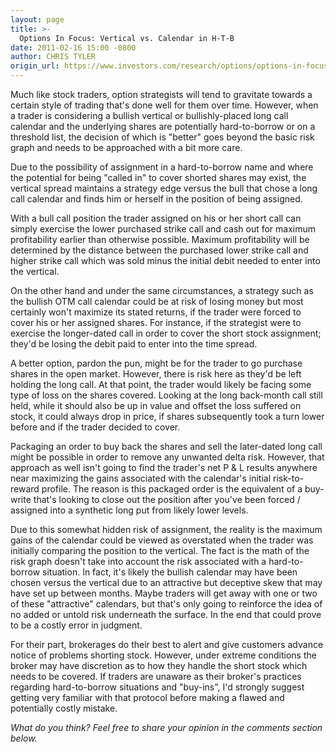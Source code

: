 ```yaml
---
layout: page
title: >-
  Options In Focus: Vertical vs. Calendar in H-T-B
date: 2011-02-16 15:00 -0800
author: CHRIS TYLER
origin_url: https://www.investors.com/research/options/options-in-focus-vertical-vs-calendar-in-h-t-b/
---
```






Much like stock traders, option strategists will tend to gravitate towards a certain style of trading that's done well for them over time. However, when a trader is considering a bullish vertical or bullishly-placed long call calendar and the underlying shares are potentially hard-to-borrow or on a threshold list, the decision of which is "better" goes beyond the basic risk graph and needs to be approached with a bit more care. 

  

Due to the possibility of assignment in a hard-to-borrow name and where the potential for being "called in" to cover shorted shares may exist, the vertical spread maintains a strategy edge versus the bull that chose a long call calendar and finds him or herself in the position of being assigned. 

  

With a bull call position the trader assigned on his or her short call can simply exercise the lower purchased strike call and cash out for maximum profitability earlier than otherwise possible. Maximum profitability will be determined by the distance between the purchased lower strike call and higher strike call which was sold minus the initial debit needed to enter into the vertical.

  

On the other hand and under the same circumstances, a strategy such as the bullish OTM call calendar could be at risk of losing money but most certainly won't maximize its stated returns, if the trader were forced to cover his or her assigned shares. For instance, if the strategist were to exercise the longer-dated call in order to cover the short stock assignment; they'd be losing the debit paid to enter into the time spread. 

  

A better option, pardon the pun, might be for the trader to go purchase shares in the open market. However, there is risk here as they'd be left holding the long call. At that point, the trader would likely be facing some type of loss on the shares covered. Looking at the long back-month call still held, while it should also be up in value and offset the loss suffered on stock, it could always drop in price, if shares subsequently took a turn lower before and if the trader decided to cover.

  

Packaging an order to buy back the shares and sell the later-dated long call might be possible in order to remove any unwanted delta risk. However, that approach as well isn't going to find the trader's net P & L results anywhere near maximizing the gains associated with the calendar's initial risk-to-reward profile. The reason is this packaged order is the equivalent of a buy-write that's looking to close out the position after you've been forced / assigned into a synthetic long put from likely lower levels. 

  

Due to this somewhat hidden risk of assignment, the reality is the maximum gains of the calendar could be viewed as overstated when the trader was initially comparing the position to the vertical. The fact is the math of the risk graph doesn't take into account the risk associated with a hard-to-borrow situation. In fact, it's likely the bullish calendar may have been chosen versus the vertical due to an attractive but deceptive skew that may have set up between months. Maybe traders will get away with one or two of these "attractive" calendars, but that's only going to reinforce the idea of no added or untold risk underneath the surface. In the end that could prove to be a costly error in judgment.

  

For their part, brokerages do their best to alert and give customers advance notice of problems shorting stock. However, under extreme conditions the broker may have discretion as to how they handle the short stock which needs to be covered. If traders are unaware as their broker's practices regarding hard-to-borrow situations and "buy-ins", I'd strongly suggest getting very familiar with that protocol before making a flawed and potentially costly mistake.

  

*What do you think? Feel free to share your opinion in the comments section below.*




